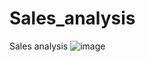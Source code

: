 # Sales_analysis
Sales analysis 
![image](https://github.com/asifmahaldar/Sales_analysis/assets/149176132/8d4a6794-4da9-400b-8ac5-8ec9a737f8e0)
